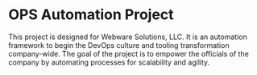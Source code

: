 # OPS Automation Project

This project is designed for Webware Solutions, LLC. It is an automation framework to begin
the DevOps culture and tooling transformation company-wide. The goal of the project is to
empower the officials of the company by automating processes for scalability and agility.
